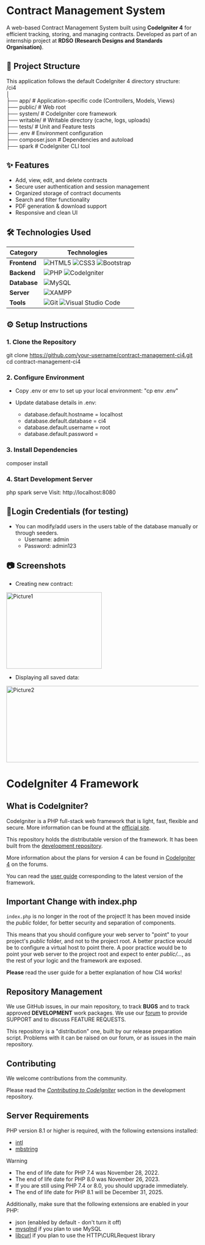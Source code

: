 # Contract Management System 

A web-based Contract Management System built using **CodeIgniter 4** for efficient tracking, storing, and managing contracts. Developed as part of an internship project at **RDSO (Research Designs and Standards Organisation)**.

## 📁 Project Structure

This application follows the default CodeIgniter 4 directory structure: <br>
/ci4 <br>
│ <br>
├── app/ # Application-specific code (Controllers, Models, Views) <br>
├── public/ # Web root                                            <br>
├── system/ # CodeIgniter core framework                          <br>
├── writable/ # Writable directory (cache, logs, uploads)         <br>
├── tests/ # Unit and Feature tests                               <br>
├── .env # Environment configuration                              <br>
├── composer.json # Dependencies and autoload                     <br>
├── spark # CodeIgniter CLI tool                                  <br>


## ✨ Features

- Add, view, edit, and delete contracts
- Secure user authentication and session management
- Organized storage of contract documents
- Search and filter functionality
- PDF generation & download support
- Responsive and clean UI

## 🛠️ Technologies Used

| **Category**       | **Technologies**                                                                                                                                                                                                                         |
|--------------------|------------------------------------------------------------------------------------------------------------------------------------------------------------------------------------------------------------------------------------------|
| **Frontend**        | ![HTML5](https://img.shields.io/badge/html5-%23E34F26.svg?style=for-the-badge&logo=html5&logoColor=white) ![CSS3](https://img.shields.io/badge/css3-%231572B6.svg?style=for-the-badge&logo=css3&logoColor=white) ![Bootstrap](https://img.shields.io/badge/Bootstrap-563D7C?style=for-the-badge&logo=bootstrap&logoColor=white) |
| **Backend**         | ![PHP](https://img.shields.io/badge/PHP-777BB4?style=for-the-badge&logo=php&logoColor=white) ![CodeIgniter](https://img.shields.io/badge/CodeIgniter-EE4623?style=for-the-badge&logo=codeigniter&logoColor=white)                       |
| **Database**        | ![MySQL](https://img.shields.io/badge/MySQL-005C84?style=for-the-badge&logo=mysql&logoColor=white)                                                                                                                                       |
| **Server**          | ![XAMPP](https://img.shields.io/badge/XAMPP-FB7A24?style=for-the-badge&logo=xampp&logoColor=white)                                                                                                                                       |
| **Tools**           | ![Git](https://img.shields.io/badge/Git-F05032?style=for-the-badge&logo=git&logoColor=white) ![Visual Studio Code](https://img.shields.io/badge/VS_Code-007ACC?style=for-the-badge&logo=visual-studio-code&logoColor=white)             |


## ⚙️ Setup Instructions

### 1. Clone the Repository

git clone https://github.com/your-username/contract-management-ci4.git
cd contract-management-ci4

### 2. Configure Environment
- Copy .env or env to set up your local environment: "cp env .env"<br>

- Update database details in .env:<br>
  - database.default.hostname = localhost<br>
  - database.default.database = ci4<br>
  - database.default.username = root<br>
  - database.default.password =<br>

### 3. Install Dependencies
composer install

### 4. Start Development Server
php spark serve
Visit: http://localhost:8080 


## 🔐Login Credentials (for testing)
- You can modify/add users in the users table of the database manually or through seeders.<br>
  - Username: admin
  - Password: admin123

## 📷 Screenshots

- Creating new contract:
<img src="https://github.com/user-attachments/assets/8392fa0c-08c6-42b6-a191-4478eba0e84c" alt="Picture1" width="250" height="200" />


- Displaying all saved data:
 <img src="https://github.com/user-attachments/assets/87481152-0f2a-46bf-b0dc-eee6fa08364f" alt="Picture2" width="700" height="200"   />



# CodeIgniter 4 Framework

## What is CodeIgniter?

CodeIgniter is a PHP full-stack web framework that is light, fast, flexible and secure.
More information can be found at the [official site](https://codeigniter.com).

This repository holds the distributable version of the framework.
It has been built from the
[development repository](https://github.com/codeigniter4/CodeIgniter4).

More information about the plans for version 4 can be found in [CodeIgniter 4](https://forum.codeigniter.com/forumdisplay.php?fid=28) on the forums.

You can read the [user guide](https://codeigniter.com/user_guide/)
corresponding to the latest version of the framework.

## Important Change with index.php

`index.php` is no longer in the root of the project! It has been moved inside the *public* folder,
for better security and separation of components.

This means that you should configure your web server to "point" to your project's *public* folder, and
not to the project root. A better practice would be to configure a virtual host to point there. A poor practice would be to point your web server to the project root and expect to enter *public/...*, as the rest of your logic and the
framework are exposed.

**Please** read the user guide for a better explanation of how CI4 works!

## Repository Management

We use GitHub issues, in our main repository, to track **BUGS** and to track approved **DEVELOPMENT** work packages.
We use our [forum](http://forum.codeigniter.com) to provide SUPPORT and to discuss
FEATURE REQUESTS.

This repository is a "distribution" one, built by our release preparation script.
Problems with it can be raised on our forum, or as issues in the main repository.

## Contributing

We welcome contributions from the community.

Please read the [*Contributing to CodeIgniter*](https://github.com/codeigniter4/CodeIgniter4/blob/develop/CONTRIBUTING.md) section in the development repository.

## Server Requirements

PHP version 8.1 or higher is required, with the following extensions installed:

- [intl](http://php.net/manual/en/intl.requirements.php)
- [mbstring](http://php.net/manual/en/mbstring.installation.php)

> [!WARNING]
> - The end of life date for PHP 7.4 was November 28, 2022.
> - The end of life date for PHP 8.0 was November 26, 2023.
> - If you are still using PHP 7.4 or 8.0, you should upgrade immediately.
> - The end of life date for PHP 8.1 will be December 31, 2025.

Additionally, make sure that the following extensions are enabled in your PHP:

- json (enabled by default - don't turn it off)
- [mysqlnd](http://php.net/manual/en/mysqlnd.install.php) if you plan to use MySQL
- [libcurl](http://php.net/manual/en/curl.requirements.php) if you plan to use the HTTP\CURLRequest library
